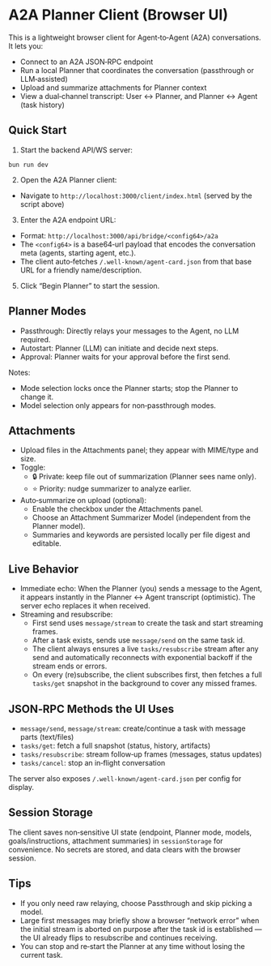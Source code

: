 # A2A Planner Client (Browser UI)

This is a lightweight browser client for Agent‑to‑Agent (A2A) conversations. It lets you:

- Connect to an A2A JSON‑RPC endpoint
- Run a local Planner that coordinates the conversation (passthrough or LLM‑assisted)
- Upload and summarize attachments for Planner context
- View a dual‑channel transcript: User ↔ Planner, and Planner ↔ Agent (task history)

## Quick Start

1) Start the backend API/WS server:

```
bun run dev
```

2) Open the A2A Planner client:

- Navigate to `http://localhost:3000/client/index.html` (served by the script above)

3) Enter the A2A endpoint URL:

- Format: `http://localhost:3000/api/bridge/<config64>/a2a`
- The `<config64>` is a base64‑url payload that encodes the conversation meta (agents, starting agent, etc.).
- The client auto‑fetches `/.well-known/agent-card.json` from that base URL for a friendly name/description.

5) Click “Begin Planner” to start the session.

## Planner Modes

- Passthrough: Directly relays your messages to the Agent, no LLM required.
- Autostart: Planner (LLM) can initiate and decide next steps.
- Approval: Planner waits for your approval before the first send.

Notes:
- Mode selection locks once the Planner starts; stop the Planner to change it.
- Model selection only appears for non‑passthrough modes.

## Attachments

- Upload files in the Attachments panel; they appear with MIME/type and size.
- Toggle:
  - 🔒 Private: keep file out of summarization (Planner sees name only).
  - ⭐ Priority: nudge summarizer to analyze earlier.
- Auto‑summarize on upload (optional):
  - Enable the checkbox under the Attachments panel.
  - Choose an Attachment Summarizer Model (independent from the Planner model).
  - Summaries and keywords are persisted locally per file digest and editable.

## Live Behavior

- Immediate echo: When the Planner (you) sends a message to the Agent, it appears instantly in the Planner ↔ Agent transcript (optimistic). The server echo replaces it when received.
- Streaming and resubscribe:
  - First send uses `message/stream` to create the task and start streaming frames.
  - After a task exists, sends use `message/send` on the same task id.
  - The client always ensures a live `tasks/resubscribe` stream after any send and automatically reconnects with exponential backoff if the stream ends or errors.
  - On every (re)subscribe, the client subscribes first, then fetches a full `tasks/get` snapshot in the background to cover any missed frames.

## JSON‑RPC Methods the UI Uses

- `message/send`, `message/stream`: create/continue a task with message parts (text/files)
- `tasks/get`: fetch a full snapshot (status, history, artifacts)
- `tasks/resubscribe`: stream follow‑up frames (messages, status updates)
- `tasks/cancel`: stop an in‑flight conversation

The server also exposes `/.well-known/agent-card.json` per config for display.

## Session Storage

The client saves non‑sensitive UI state (endpoint, Planner mode, models, goals/instructions, attachment summaries) in `sessionStorage` for convenience. No secrets are stored, and data clears with the browser session.

## Tips

- If you only need raw relaying, choose Passthrough and skip picking a model.
- Large first messages may briefly show a browser “network error” when the initial stream is aborted on purpose after the task id is established — the UI already flips to resubscribe and continues receiving.
- You can stop and re‑start the Planner at any time without losing the current task.
